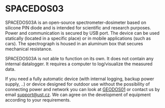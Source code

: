 # SPACEDOS03

SPACEDOS03A is an open-source spectrometer-dosimeter based on silicone PIN diode and is intended for scientific and research purposes. Power and communication is secured by USB port. The device can be used statically (located in a specific place) or in mobile applications (such as cars). The spectrograph is housed in an aluminum box that secures mechanical resistance. 

SPACEDOS03A is not able to function on its own. It does not contain any internal datalogger. It requires a computer to log/visualize the measured data.

If you need a fully automatic device (with internal logging, backup power supply, ..) or device designed for outdoor use without the possibility of connecting power and network you can look at [GEODOS01](https://github.com/UniversalScientificTechnologies/GEODOS01) or contact us by email [support@ust.cz](mailto:support@ust.cz). We can agree on the development of equipment according to your requirements.
